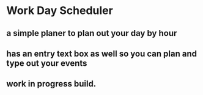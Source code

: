 # Work Day Scheduler 

## a simple planer to plan out your day by hour

## has an entry text box as well so you can plan and type out your events

## work in progress build.
